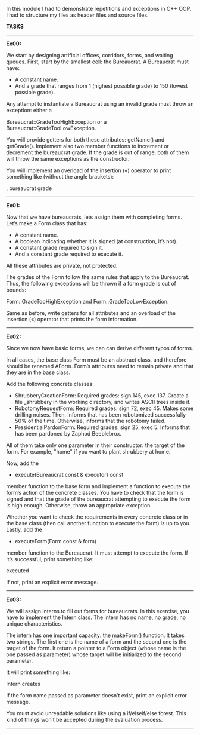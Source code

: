 In this module I had to demonstrate repetitions and exceptions in C++ OOP. I had to structure my files as header files and source files.  

**TASKS**

---

**Ex00:**

We start by designing artificial offices, corridors, forms, and waiting queues. First, start by the smallest cell: the Bureaucrat. A Bureaucrat must have:

- A constant name.
- And a grade that ranges from 1 (highest possible grade) to 150 (lowest possible
grade).

Any attempt to instantiate a Bureaucrat using an invalid grade must throw an exception:
either a 

Bureaucrat::GradeTooHighException or a Bureaucrat::GradeTooLowException.

You will provide getters for both these attributes: getName() and getGrade(). Implement also two member functions to increment or decrement the bureaucrat grade. If the grade is out of range, both of them will throw the same exceptions as the constructor.

You will implement an overload of the insertion («) operator to print something like
(without the angle brackets):

<name>, bureaucrat grade <grade>


---

**Ex01:**

Now that we have bureaucrats, lets assign them with completing forms. Let’s make a Form class that has:

- A constant name.
- A boolean indicating whether it is signed (at construction, it’s not).
- A constant grade required to sign it.
- And a constant grade required to execute it.

All these attributes are private, not protected.

The grades of the Form follow the same rules that apply to the Bureaucrat. Thus, the following exceptions will be thrown if a form grade is out of bounds:

Form::GradeTooHighException and Form::GradeTooLowException.

Same as before, write getters for all attributes and an overload of the insertion («) operator that prints the form information.

---

**Ex02:**

Since we now have basic forms, we can can derive different typos of forms.

In all cases, the base class Form must be an abstract class, and therefore should be renamed AForm. Form’s attributes need to remain private and that they are in the base class.

Add the following concrete classes:

- ShrubberyCreationForm: Required grades: sign 145, exec 137. Create a file <target>_shrubbery in the working directory, and writes ASCII trees inside it.
- RobotomyRequestForm: Required grades: sign 72, exec 45. Makes some drilling noises. Then, informs that <target> has been robotomized successfully 50% of the time. Otherwise, informs that the robotomy failed.
- PresidentialPardonForm: Required grades: sign 25, exec 5. Informs that <target> has been pardoned by Zaphod Beeblebrox.

All of them take only one parameter in their constructor: the target of the form. For example, "home" if you want to plant shrubbery at home.

Now, add the 

- execute(Bureaucrat const & executor) const

member function to the base form and implement a function to execute the form’s action of the concrete classes. You have to check that the form is signed and that the grade of the bureaucrat attempting to execute the form is high enough. Otherwise, throw an appropriate exception.

Whether you want to check the requirements in every concrete class or in the base class (then call another function to execute the form) is up to you. Lastly, add the 

- executeForm(Form const & form)

member function to the Bureaucrat. It must attempt to execute the form. If it’s successful, print something like:

<bureaucrat> executed <form>

If not, print an explicit error message.

---

**Ex03:**

We will assign interns to fill out forms for bureaucrats. In this exercise, you have to implement the Intern class. The intern has no name, no grade, no unique characteristics. 

The intern has one important capacity: the makeForm() function. It takes two strings. The first one is the name of a form and the second one is the target of the form. It return a pointer to a Form object (whose name is the one passed as parameter) whose target will be initialized to the second parameter.

It will print something like:

Intern creates <form>

If the form name passed as parameter doesn’t exist, print an explicit error message.

You must avoid unreadable solutions like using a if/elseif/else forest. This kind of things won’t be accepted during the evaluation process.

---
